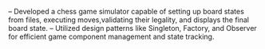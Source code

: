 – Developed a chess game simulator capable of setting up board states from files, executing moves,validating their legality, and displays the final board state.
– Utilized design patterns like Singleton, Factory, and Observer for efficient game component management and state tracking.
